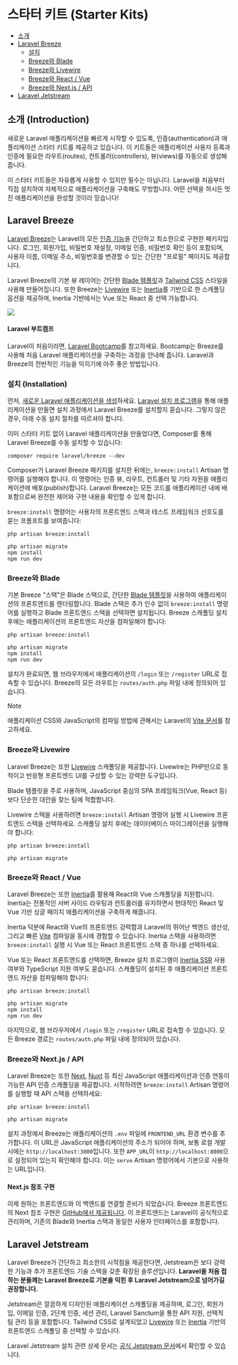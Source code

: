 # 스타터 키트 (Starter Kits)

- [소개](#introduction)
- [Laravel Breeze](#laravel-breeze)
    - [설치](#laravel-breeze-installation)
    - [Breeze와 Blade](#breeze-and-blade)
    - [Breeze와 Livewire](#breeze-and-livewire)
    - [Breeze와 React / Vue](#breeze-and-inertia)
    - [Breeze와 Next.js / API](#breeze-and-next)
- [Laravel Jetstream](#laravel-jetstream)

<a name="introduction"></a>
## 소개 (Introduction)

새로운 Laravel 애플리케이션을 빠르게 시작할 수 있도록, 인증(authentication)과 애플리케이션 스타터 키트를 제공하고 있습니다. 이 키트들은 애플리케이션 사용자 등록과 인증에 필요한 라우트(routes), 컨트롤러(controllers), 뷰(views)를 자동으로 생성해 줍니다.

이 스타터 키트들은 자유롭게 사용할 수 있지만 필수는 아닙니다. Laravel을 처음부터 직접 설치하여 자체적으로 애플리케이션을 구축해도 무방합니다. 어떤 선택을 하시든 멋진 애플리케이션을 완성할 것이라 믿습니다!

<a name="laravel-breeze"></a>
## Laravel Breeze

[Laravel Breeze](https://github.com/laravel/breeze)는 Laravel의 모든 [인증 기능](/docs/11.x/authentication)을 간단하고 최소한으로 구현한 패키지입니다. 로그인, 회원가입, 비밀번호 재설정, 이메일 인증, 비밀번호 확인 등이 포함되며, 사용자 이름, 이메일 주소, 비밀번호를 변경할 수 있는 간단한 "프로필" 페이지도 제공합니다.

Laravel Breeze의 기본 뷰 레이어는 간단한 [Blade 템플릿](/docs/11.x/blade)과 [Tailwind CSS](https://tailwindcss.com) 스타일을 사용해 만들어집니다. 또한 Breeze는 [Livewire](https://livewire.laravel.com) 또는 [Inertia](https://inertiajs.com)를 기반으로 한 스캐폴딩 옵션을 제공하며, Inertia 기반에서는 Vue 또는 React 중 선택 가능합니다.

<img src="https://laravel.com/img/docs/breeze-register.png" />

#### Laravel 부트캠프

Laravel이 처음이라면, [Laravel Bootcamp](https://bootcamp.laravel.com)를 참고하세요. Bootcamp는 Breeze를 사용해 처음 Laravel 애플리케이션을 구축하는 과정을 안내해 줍니다. Laravel과 Breeze의 전반적인 기능을 익히기에 아주 좋은 방법입니다.

<a name="laravel-breeze-installation"></a>
### 설치 (Installation)

먼저, [새로운 Laravel 애플리케이션을 생성](/docs/11.x/installation)하세요. [Laravel 설치 프로그램](/docs/11.x/installation#creating-a-laravel-project)을 통해 애플리케이션을 만들면 설치 과정에서 Laravel Breeze를 설치할지 묻습니다. 그렇지 않은 경우, 아래 수동 설치 절차를 따르셔야 합니다.

이미 스타터 키트 없이 Laravel 애플리케이션을 만들었다면, Composer를 통해 Laravel Breeze를 수동 설치할 수 있습니다:

```shell
composer require laravel/breeze --dev
```

Composer가 Laravel Breeze 패키지를 설치한 뒤에는, `breeze:install` Artisan 명령어를 실행해야 합니다. 이 명령어는 인증 뷰, 라우트, 컨트롤러 및 기타 자원을 애플리케이션에 배포(publish)합니다. Laravel Breeze는 모든 코드를 애플리케이션 내에 배포함으로써 완전한 제어와 구현 내용을 확인할 수 있게 합니다.

`breeze:install` 명령어는 사용자의 프론트엔드 스택과 테스트 프레임워크 선호도를 묻는 프롬프트를 보여줍니다:

```shell
php artisan breeze:install

php artisan migrate
npm install
npm run dev
```

<a name="breeze-and-blade"></a>
### Breeze와 Blade

기본 Breeze "스택"은 Blade 스택으로, 간단한 [Blade 템플릿](/docs/11.x/blade)을 사용하여 애플리케이션의 프론트엔드를 렌더링합니다. Blade 스택은 추가 인수 없이 `breeze:install` 명령어를 실행하고 Blade 프론트엔드 스택을 선택하면 설치됩니다. Breeze 스캐폴딩 설치 후에는 애플리케이션의 프론트엔드 자산을 컴파일해야 합니다:

```shell
php artisan breeze:install

php artisan migrate
npm install
npm run dev
```

설치가 완료되면, 웹 브라우저에서 애플리케이션의 `/login` 또는 `/register` URL로 접속할 수 있습니다. Breeze의 모든 라우트는 `routes/auth.php` 파일 내에 정의되어 있습니다.

> [!NOTE]  
> 애플리케이션 CSS와 JavaScript의 컴파일 방법에 관해서는 Laravel의 [Vite 문서](/docs/11.x/vite#running-vite)를 참고하세요.

<a name="breeze-and-livewire"></a>
### Breeze와 Livewire

Laravel Breeze는 또한 [Livewire](https://livewire.laravel.com) 스캐폴딩을 제공합니다. Livewire는 PHP만으로 동적이고 반응형 프론트엔드 UI를 구성할 수 있는 강력한 도구입니다.

Blade 템플릿을 주로 사용하며, JavaScript 중심의 SPA 프레임워크(Vue, React 등)보다 단순한 대안을 찾는 팀에 적합합니다.

Livewire 스택을 사용하려면 `breeze:install` Artisan 명령어 실행 시 Livewire 프론트엔드 스택을 선택하세요. 스캐폴딩 설치 후에는 데이터베이스 마이그레이션을 실행해야 합니다:

```shell
php artisan breeze:install

php artisan migrate
```

<a name="breeze-and-inertia"></a>
### Breeze와 React / Vue

Laravel Breeze는 또한 [Inertia](https://inertiajs.com)를 활용해 React와 Vue 스캐폴딩을 지원합니다. Inertia는 전통적인 서버 사이드 라우팅과 컨트롤러를 유지하면서 현대적인 React 및 Vue 기반 싱글 페이지 애플리케이션을 구축하게 해줍니다.

Inertia 덕분에 React와 Vue의 프론트엔드 강력함과 Laravel의 뛰어난 백엔드 생산성, 그리고 빠른 [Vite](https://vitejs.dev) 컴파일을 동시에 경험할 수 있습니다. Inertia 스택을 사용하려면 `breeze:install` 실행 시 Vue 또는 React 프론트엔드 스택 중 하나를 선택하세요.

Vue 또는 React 프론트엔드를 선택하면, Breeze 설치 프로그램이 [Inertia SSR](https://inertiajs.com/server-side-rendering) 사용 여부와 TypeScript 지원 여부도 묻습니다. 스캐폴딩이 설치된 후 애플리케이션 프론트엔드 자산을 컴파일해야 합니다:

```shell
php artisan breeze:install

php artisan migrate
npm install
npm run dev
```

마지막으로, 웹 브라우저에서 `/login` 또는 `/register` URL로 접속할 수 있습니다. 모든 Breeze 경로는 `routes/auth.php` 파일 내에 정의되어 있습니다.

<a name="breeze-and-next"></a>
### Breeze와 Next.js / API

Laravel Breeze는 또한 [Next](https://nextjs.org), [Nuxt](https://nuxt.com) 등 최신 JavaScript 애플리케이션과 인증 연동이 가능한 API 인증 스캐폴딩을 제공합니다. 시작하려면 `breeze:install` Artisan 명령어를 실행할 때 API 스택을 선택하세요:

```shell
php artisan breeze:install

php artisan migrate
```

설치 과정에서 Breeze는 애플리케이션의 `.env` 파일에 `FRONTEND_URL` 환경 변수를 추가합니다. 이 URL은 JavaScript 애플리케이션의 주소가 되어야 하며, 보통 로컬 개발 시에는 `http://localhost:3000`입니다. 또한 `APP_URL`이 `http://localhost:8000`으로 설정되어 있는지 확인해야 합니다. 이는 `serve` Artisan 명령어에서 기본으로 사용하는 URL입니다.

<a name="next-reference-implementation"></a>
#### Next.js 참조 구현

이제 원하는 프론트엔드와 이 백엔드를 연결할 준비가 되었습니다. Breeze 프론트엔드의 Next 참조 구현은 [GitHub에서 제공됩니다](https://github.com/laravel/breeze-next). 이 프론트엔드는 Laravel이 공식적으로 관리하며, 기존의 Blade와 Inertia 스택과 동일한 사용자 인터페이스를 포함합니다.

<a name="laravel-jetstream"></a>
## Laravel Jetstream

Laravel Breeze가 간단하고 최소한의 시작점을 제공한다면, Jetstream은 보다 강력한 기능과 추가 프론트엔드 기술 스택을 갖춘 확장된 솔루션입니다. **Laravel을 처음 접하는 분들께는 Laravel Breeze로 기본을 익힌 후 Laravel Jetstream으로 넘어가길 권장합니다.**

Jetstream은 깔끔하게 디자인된 애플리케이션 스캐폴딩을 제공하며, 로그인, 회원가입, 이메일 인증, 2단계 인증, 세션 관리, Laravel Sanctum을 통한 API 지원, 선택적 팀 관리 등을 포함합니다. Tailwind CSS로 설계되었고 [Livewire](https://livewire.laravel.com) 또는 [Inertia](https://inertiajs.com) 기반의 프론트엔드 스캐폴딩 중 선택할 수 있습니다.

Laravel Jetstream 설치 관련 상세 문서는 [공식 Jetstream 문서](https://jetstream.laravel.com)에서 확인할 수 있습니다.